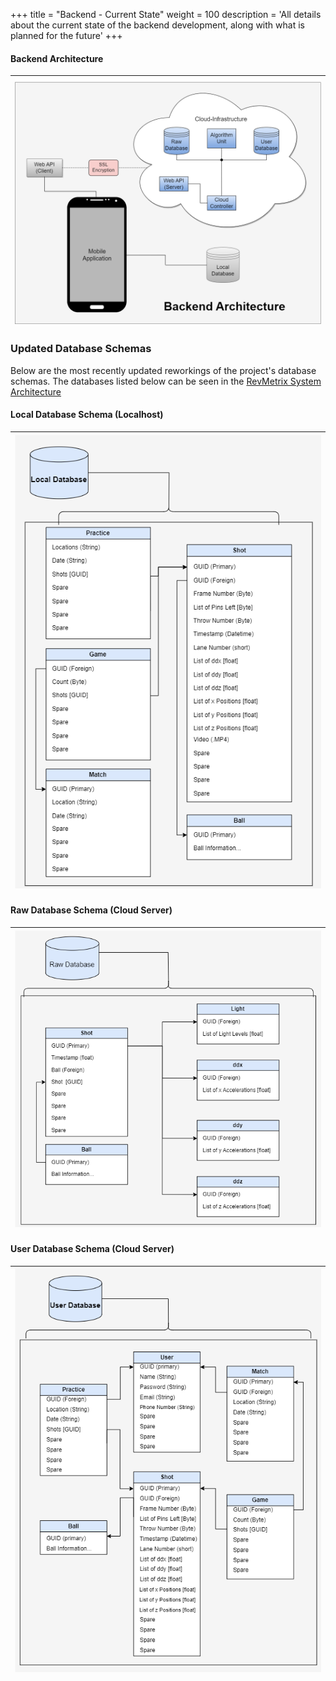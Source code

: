 +++
title = "Backend - Current State"
weight = 100
description = 'All details about the current state of the backend development, along with what is planned for the future'
+++

#### Backend Architecture
| ![Backend Architecture](BackendArchitecture.png?width=25vw&lightbox=false&text-align=left)|
|:--:|

### Updated Database Schemas
Below are the most recently updated reworkings of the project's database schemas.  The databases listed below can be seen in the [RevMetrix System Architecture](/Wiki/current-project-status/)

#### Local Database Schema (Localhost)
| ![Local Database](LocalDatabase.png?width=25vw&lightbox=false&text-align=left)|
|:--:|

#### Raw Database Schema (Cloud Server)
| ![Raw Database](RawDatabase.png?width=30vw&lightbox=false) |
|:--:|

#### User Database Schema (Cloud Server)
| ![User Database](UserDatabase.png?width=30vw&lightbox=false) |
|:--:|

